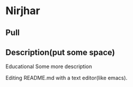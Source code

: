 # Nirjhar

## Pull
## Description(put some space)

Educational
Some more description


Editing README.md with a text editor(like emacs).
